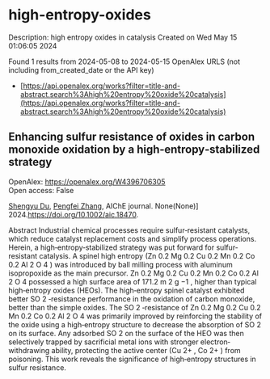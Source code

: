 # high-entropy-oxides
Description: high entropy oxides in catalysis
Created on Wed May 15 01:06:05 2024

Found 1 results from 2024-05-08 to 2024-05-15
OpenAlex URLS (not including from_created_date or the API key)
- [https://api.openalex.org/works?filter=title-and-abstract.search%3Ahigh%20entropy%20oxide%20catalysis](https://api.openalex.org/works?filter=title-and-abstract.search%3Ahigh%20entropy%20oxide%20catalysis)

## Enhancing sulfur resistance of oxides in carbon monoxide oxidation by a high‐entropy‐stabilized strategy   

OpenAlex: https://openalex.org/W4396706305    
Open access: False
    
[Shengyu Du](https://openalex.org/A5029370723), [Pengfei Zhang](https://openalex.org/A5005363741), AIChE journal. None(None)] 2024.https://doi.org/10.1002/aic.18470.
    
Abstract Industrial chemical processes require sulfur‐resistant catalysts, which reduce catalyst replacement costs and simplify process operations. Herein, a high‐entropy‐stabilized strategy was put forward for sulfur‐resistant catalysis. A spinel high entropy (Zn 0.2 Mg 0.2 Cu 0.2 Mn 0.2 Co 0.2 Al 2 O 4 ) was introduced by ball milling process with aluminum isopropoxide as the main precursor. Zn 0.2 Mg 0.2 Cu 0.2 Mn 0.2 Co 0.2 Al 2 O 4 possessed a high surface area of 171.2 m 2 g −1 , higher than typical high‐entropy oxides (HEOs). The high‐entropy spinel catalyst exhibited better SO 2 ‐resistance performance in the oxidation of carbon monoxide, better than the simple oxides. The SO 2 ‐resistance of Zn 0.2 Mg 0.2 Cu 0.2 Mn 0.2 Co 0.2 Al 2 O 4 was primarily improved by reinforcing the stability of the oxide using a high‐entropy structure to decrease the absorption of SO 2 on its surface. Any adsorbed SO 2 on the surface of the HEO was then selectively trapped by sacrificial metal ions with stronger electron‐withdrawing ability, protecting the active center (Cu 2+ , Co 2+ ) from poisoning. This work reveals the significance of high‐entropy structures in sulfur resistance.    

    
